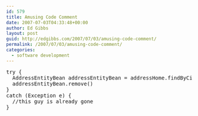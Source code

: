 ```yaml
---
id: 579
title: Amusing Code Comment
date: 2007-07-03T04:33:48+00:00
author: Ed Gibbs
layout: post
guid: http://edgibbs.com/2007/07/03/amusing-code-comment/
permalink: /2007/07/03/amusing-code-comment/
categories:
  - software development
---
```

<pre>try {
  AddressEntityBean addressEntityBean = addressHome.findByCityAndStreet(city, street);
  addressEntityBean.remove()
} 
catch (Exception e) {
  //this guy is already gone
}
</pre>